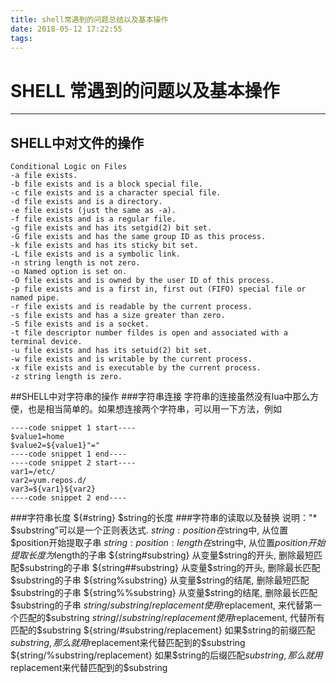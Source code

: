 ```yaml
---
title: shell常遇到的问题总结以及基本操作
date: 2018-05-12 17:22:55
tags:
---
```

# SHELL 常遇到的问题以及基本操作
------
## SHELL中对文件的操作
    Conditional Logic on Files
    -a file exists.
    -b file exists and is a block special file.
    -c file exists and is a character special file.
    -d file exists and is a directory.
    -e file exists (just the same as -a).
    -f file exists and is a regular file.
    -g file exists and has its setgid(2) bit set.
    -G file exists and has the same group ID as this process.
    -k file exists and has its sticky bit set.
    -L file exists and is a symbolic link.
    -n string length is not zero.
    -o Named option is set on.
    -O file exists and is owned by the user ID of this process.
    -p file exists and is a first in, first out (FIFO) special file or
    named pipe.
    -r file exists and is readable by the current process.
    -s file exists and has a size greater than zero.
    -S file exists and is a socket.
    -t file descriptor number fildes is open and associated with a
    terminal device.
    -u file exists and has its setuid(2) bit set.
    -w file exists and is writable by the current process.
    -x file exists and is executable by the current process.
    -z string length is zero.
##SHELL中对字符串的操作
###字符串连接
字符串的连接虽然没有lua中那么方便，也是相当简单的。如果想连接两个字符串，可以用一下方法，例如
```shell
----code snippet 1 start----
$value1=home
$value2=${value1}"="
----code snippet 1 end----
----code snippet 2 start----
var1=/etc/
var2=yum.repos.d/
var3=${var1}${var2}
----code snippet 2 end----
```
###字符串长度
    ${#string}	$string的长度
###字符串的读取以及替换
    说明："* $substring”可以是一个正则表达式.
    ${string:position}	在$string中, 从位置$position开始提取子串
    ${string:position:length}	在$string中, 从位置$position开始提取长度为$length的子串
    ${string#substring}	从变量$string的开头, 删除最短匹配$substring的子串
    ${string##substring}	从变量$string的开头, 删除最长匹配$substring的子串
    ${string%substring}	从变量$string的结尾, 删除最短匹配$substring的子串
    ${string%%substring}	从变量$string的结尾, 删除最长匹配$substring的子串
 	${string/substring/replacement}	使用$replacement, 来代替第一个匹配的$substring
    ${string//substring/replacement}	使用$replacement, 代替所有匹配的$substring
    ${string/#substring/replacement}	如果$string的前缀匹配$substring, 那么就用$replacement来代替匹配到的$substring
    ${string/%substring/replacement}	如果$string的后缀匹配$substring, 那么就用$replacement来代替匹配到的$substring